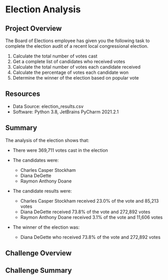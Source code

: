 # Election Analysis

## Project Overview
The Board of Elections employee has given you the following task to complete the election audit of a recent local congressional election.

1. Calculate the total number of votes cast
2. Get a complete list of candidates who received votes
3. Calculate the total number of votes each candidate received
4. Calculate the percentage of votes each candidate won
5. Determine the winner of the election based on popular vote

## Resources 
- Data Source: election_results.csv
- Software: Python 3.8, JetBrains PyCharm 2021.2.1

## Summary

The analysis of the election shows that:
- There were 369,711 votes cast in the election
- The candidates were:
    - Charles Casper Stockham
    - Diana DeGette
    - Raymon Anthony Doane

- The candidate results were:
    - Charles Casper Stockham received 23.0% of the vote and 85,213 votes
    - Diana DeGette received 73.8% of the vote and 272,892 votes
    - Raymon Anthony Doane received 3.1% of the vote and 11,606 votes
    
- The winner of the election was:
    - Diana DeGette who received 73.8% of the vote and 272,892 votes
    
## Challenge Overview


## Challenge Summary

